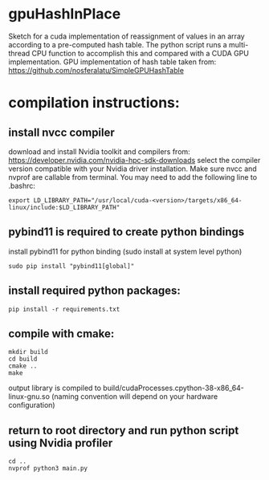 # gpuHashInPlace
Sketch for a cuda implementation of reassignment of values in an array according to a pre-computed hash table. The python script runs a multi-thread CPU function to accomplish this and compared with a CUDA GPU implementation. GPU implementation of hash table taken from: https://github.com/nosferalatu/SimpleGPUHashTable

# compilation instructions:

## install nvcc compiler 

download and install Nvidia toolkit and compilers from: https://developer.nvidia.com/nvidia-hpc-sdk-downloads
select the compiler version compatible with your Nvidia driver installation. Make sure nvcc and nvprof are callable from terminal. You may need to add the following line to .bashrc:

    export LD_LIBRARY_PATH="/usr/local/cuda-<version>/targets/x86_64-linux/include:$LD_LIBRARY_PATH"

## pybind11 is required to create python bindings

install pybind11 for python binding (sudo install at system level python)

    sudo pip install "pybind11[global]"

## install required python packages:

    pip install -r requirements.txt

## compile with cmake:

    mkdir build
    cd build
    cmake ..
    make

output library is compiled to build/cudaProcesses.cpython-38-x86_64-linux-gnu.so (naming convention will depend on your hardware configuration) 

## return to root directory and run python script using Nvidia profiler

    cd ..
    nvprof python3 main.py


